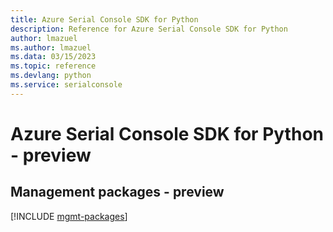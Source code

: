 ```yaml
---
title: Azure Serial Console SDK for Python
description: Reference for Azure Serial Console SDK for Python
author: lmazuel
ms.author: lmazuel
ms.data: 03/15/2023
ms.topic: reference
ms.devlang: python
ms.service: serialconsole
---
```

# Azure Serial Console SDK for Python - preview

## Management packages - preview
[!INCLUDE [mgmt-packages](serial-console-mgmt-index.md)]
